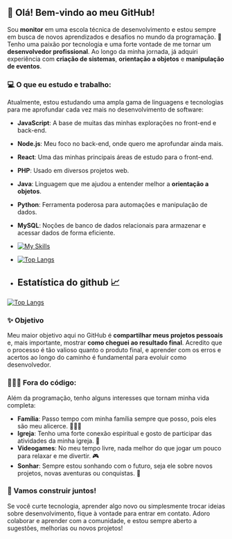 ## 👋 Olá! Bem-vindo ao meu GitHub!

Sou **monitor** em uma escola técnica de desenvolvimento e estou sempre em busca de novos aprendizados e desafios no mundo da programação. 🚀 Tenho uma paixão por tecnologia e uma forte vontade de me tornar um **desenvolvedor profissional**. Ao longo da minha jornada, já adquiri experiência com **criação de sistemas**, **orientação a objetos** e **manipulação de eventos**.

### 💻 O que eu estudo e trabalho:

Atualmente, estou estudando uma ampla gama de linguagens e tecnologias para me aprofundar cada vez mais no desenvolvimento de software:

- **JavaScript**: A base de muitas das minhas explorações no front-end e back-end.
- **Node.js**: Meu foco no back-end, onde quero me aprofundar ainda mais.
- **React**: Uma das minhas principais áreas de estudo para o front-end.
- **PHP**: Usado em diversos projetos web.
- **Java**: Linguagem que me ajudou a entender melhor a **orientação a objetos**.
- **Python**: Ferramenta poderosa para automações e manipulação de dados.
- **MySQL**: Noções de banco de dados relacionais para armazenar e acessar dados de forma eficiente.
- [![My Skills](https://skillicons.dev/icons?i=js,html,css,nodejs,php,react,mysql,java)](https://skillicons.dev)
- [![Top Langs](https://github-readme-stats.vercel.app/api/top-langs/?username=mathunder30&layout=compact)](https://github.com/anuraghazra/github-readme-stats)

- ## Estatística do github 📈
[![Top Langs](https://github-readme-stats.vercel.app/api/top-langs/?username=mathunder30)](https://github.com/anuraghazra/github-readme-stats)
### ✨ Objetivo

Meu maior objetivo aqui no GitHub é **compartilhar meus projetos pessoais** e, mais importante, mostrar **como cheguei ao resultado final**. Acredito que o processo é tão valioso quanto o produto final, e aprender com os erros e acertos ao longo do caminho é fundamental para evoluir como desenvolvedor.

### 👨‍👩‍👦 Fora do código:

Além da programação, tenho alguns interesses que tornam minha vida completa:

- **Família**: Passo tempo com minha família sempre que posso, pois eles são meu alicerce. 👨‍👩‍👦
- **Igreja**: Tenho uma forte conexão espiritual e gosto de participar das atividades da minha igreja. 🙏
- **Videogames**: No meu tempo livre, nada melhor do que jogar um pouco para relaxar e me divertir. 🎮
- **Sonhar**: Sempre estou sonhando com o futuro, seja ele sobre novos projetos, novas aventuras ou conquistas. 🌟

### 🌟 Vamos construir juntos!

Se você curte tecnologia, aprender algo novo ou simplesmente trocar ideias sobre desenvolvimento, fique à vontade para entrar em contato. Adoro colaborar e aprender com a comunidade, e estou sempre aberto a sugestões, melhorias ou novos projetos!
